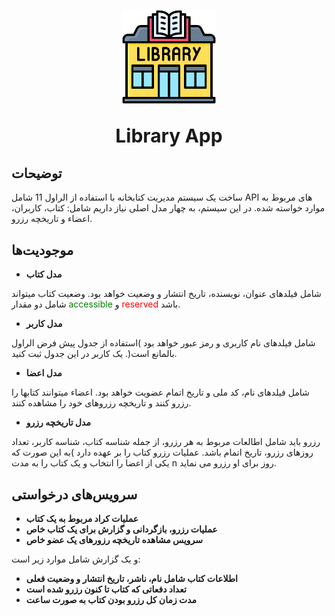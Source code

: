 <p align="center"><img src="docs/images/library.png" width="150" alt="‌Library APP">
</p>

<p align="center" style="font-size: 30px; font-weight: bold;">
Library App
</p>

## توضیحات

ساخت یک سیستم مدیریت کتابخانه با استفاده از الراول 11 شامل API های مربوط
به موارد خواسته شده. در این سیستم، به چهار مدل اصلی نیاز داریم شامل: کتاب، کاربران، اعضاء
و تاریخچه رزرو.

## موجودیت‌ها

-   **مدل کتاب**

شامل فیلدهای عنوان، نویسنده، تاریخ انتشار و وضعیت خواهد بود. وضعیت
کتاب میتواند شامل دو مقدار <span style="color: green;">accessible</span> و <span style="color: red;">reserved</span> باشد.

-   **مدل کاربر**

شامل فیلدهای نام کاربری و رمز عبور خواهد بود )استفاده از جدول پیش
فرض الراول بالمانع است(. یک کاربر در این جدول ثبت کنید.

-   **مدل اعضا**

شامل فیلدهای نام، کد ملی و تاریخ اتمام عضویت خواهد بود. اعضاء
میتوانند کتابها را رزرو کنند و تاریخچه رزروهای خود را مشاهده کنند.

-   **مدل تاریخچه رزرو**

رزرو باید شامل اطالعات مربوط به هر رزرو،
از جمله شناسه کتاب، شناسه کاربر، تعداد روزهای رزرو، تاریخ اتمام باشد. عملیات رزرو کتاب را بر
عهده دارد )به این صورت که یکی از اعضا را انتخاب و یک کتاب را به مدت n روز برای او رزرو می
نماید.

## سرویس‌های درخواستی

-   **عملیات کراد مربوط به یک کتاب**
-   **عملیات رزرو، بازگردانی و گزارش برای یک کتاب خاص**
-   **سرویس مشاهده تاریخچه رزورهای یک عضو خاص**

و یک گزارش شامل موارد زیر است:

-   **اطلاعات کتاب شامل نام، ناشر، تاریخ انتشار و وضعیت فعلی**
-   **تعداد دفعاتی که کتاب تا کنون رزرو شده است**
-   **مدت زمان کل رزرو بودن کتاب به صورت ساعت**
